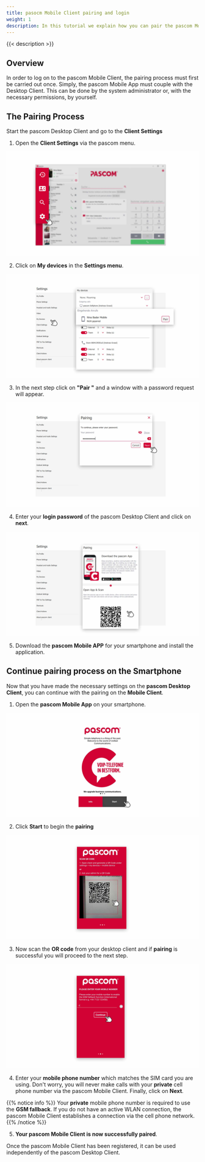 ```yaml
---
title: pasocm Mobile Client pairing and login
weight: 1
description: In this tutorial we explain how you can pair the pascom Mobile Client with the Desktop Client.
---
```


 
{{< description >}}



## Overview

In order to log on to the pascom Mobile Client, the pairing process must first be carried out once. Simply, the pascom Mobile App must couple with the Desktop Client. This can be done by the system administrator or, with the necessary permissions, by yourself.


## The Pairing Process

Start the pascom Desktop Client and go to the **Client Settings**

1. Open the **Client Settings** via the pascom menu.


![Open Client Settings](open_clientsettings.jpg)
</br>

2. Click on **My devices** in the **Settings menu**.


![Start pairing Process](settings_pair.en.jpg)
</br>

3. In the next step click on **"Pair "** and a window with a password request will appear.

![Passwor request](settings_pair_password.en.jpg)
</br>

4. Enter your **login password** of the pascom Desktop Client and click on **next**.

![QR-Code for pairing](settings_pair_code.en.jpg)
</br>


5. Download the **pascom Mobile APP** for your smartphone and install the application. 

## Continue pairing process on the Smartphone

Now that you have made the necessary settings on the **pascom Desktop Client**, you can continue with the pairing on the **Mobile Client**.

1. Open the **pascom Mobile App** on your smartphone.


![Start Mobile Client](mobile-start.en.jpg)
</br>

2. Click **Start** to begin the **pairing**

![Scan the QR-Code](mobile-scancode.jpg)
</br>

3. Now scan the **OR code** from your desktop client and if **pairing** is successful you will proceed to the next step.

![Enter your mobile number](mobile-mobilenumber.en.jpg)
</br>

4. Enter your **mobile phone number** which matches the SIM card you are using. Don't worry, you will never make calls with your **private** cell phone number via the pascom Mobile Client. Finally, click on **Next**.

{{% notice info %}}
Your **private** mobile phone number is required to use the **GSM fallback**. If you do not have an active WLAN connection, the pascom Mobile Client establishes a connection via the cell phone network. 
{{% /notice %}}

5. **Your pascom Mobile Client is now successfully paired**.

Once the pascom Mobile Client has been registered, it can be used independently of the pascom Desktop Client.

<br />


